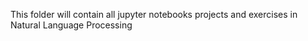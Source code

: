 This folder will contain all jupyter notebooks projects and exercises in Natural Language Processing
